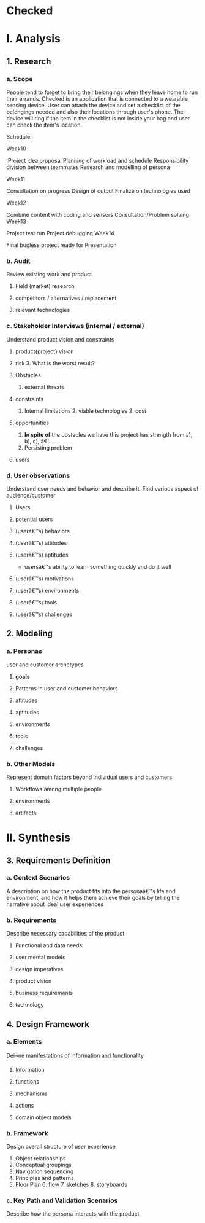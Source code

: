 # Checked

# I. Analysis
## 1. Research  
### a. Scope
People tend to forget to bring their belongings when they leave home to run their errands. Checked is an application that is connected to a wearable sensing device. User can attach the device and set a checklist of the belongings needed and also their locations through user's phone. The device will ring if the item in the checklist is not inside your bag and user can check the item's location.

Schedule:

Week10

:Project idea proposal
Planning of workload and schedule
Responsibility division between teammates
Research and modelling of persona

Week11

Consultation on progress
Design of output
Finalize on technologies used

Week12

Combine content with coding and sensors
Consultation/Problem solving
Week13

Project test run
Project debugging
Week14

Final bugless project ready for Presentation

### b. Audit
Review existing work and product
1. Field (market) research

2. competitors / alternatives / replacement

4. relevant technologies 

### c. Stakeholder Interviews (internal / external)
Understand product vision and constraints
1. product{project} vision 

2. risk
	3. What is the worst result?

3. Obstacles
	1. external threats 
4. constraints 
	1. Internal limitations 
		2. viable technologies
		2. cost
5. opportunities 
	1. **In spite of** the obstacles we have this project has strength from a), b), c), â€¦. 
	2. Persisting problem

5. users 

### d. User observations
Understand user needs and behavior and describe it.
Find various aspect of audience/customer
 
1. Users

2. potential users

3. (userâ€™s) behaviors

4. (userâ€™s) attitudes

5. (userâ€™s) aptitudes
	- usersâ€™s ability to learn something quickly and do it well

6. (userâ€™s) motivations

7. (userâ€™s) environments

8. (userâ€™s) tools

9. (userâ€™s) challenges

## 2. Modeling
### a. Personas
user and customer archetypes

1. **goals**

2. Patterns in user and customer behaviors

3. attitudes

4. aptitudes

5. environments

6. tools

7. challenges

### b. Other Models
Represent domain factors beyond individual users and customers
1. Workflows among multiple people

2. environments

3. artifacts
# II. Synthesis
## 3. Requirements Definition
### a. Context Scenarios
A description on how the product fits into the personaâ€™s life and environment, and how it helps them achieve their goals by telling the narrative about ideal user experiences
### b. Requirements
Describe necessary capabilities of the product
1. Functional and data needs

2. user mental models

3. design imperatives

4. product vision

5. business requirements

6. technology

## 4. Design Framework
### a. Elements
Deï¬ne manifestations of information and functionality
1. Information

2. functions

3. mechanisms

4. actions

5. domain object models

### b. Framework
Design overall structure of user experience
1. Object relationships
2. Conceptual groupings
3. Navigation sequencing
4. Principles and patterns
5. Floor Plan
	6. flow
	7. sketches
	8. storyboards
### c. Key Path and Validation Scenarios
Describe how the persona interacts with the product

